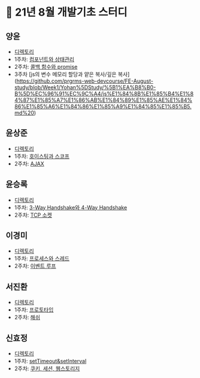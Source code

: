 # 🍫 21년 8월 개발기초 스터디

## 양윤

- [디렉토리](https://github.com/prgrms-web-devcourse/FE-August-study/tree/Week1/Yohan%5DStudy/%5B1%EA%B8%B0-B%5D%EC%96%91%EC%9C%A4)
- 1주차: [컴포넌트와 상태관리](https://github.com/prgrms-web-devcourse/FE-August-study/blob/Week1/Yohan%5DStudy/%5B1%EA%B8%B0-B%5D%EC%96%91%EC%9C%A4/%EC%BB%B4%ED%8F%AC%EB%84%8C%ED%8A%B8%EC%99%80%20%EC%83%81%ED%83%9C%EA%B4%80%EB%A6%AC.md)
- 2주차: [콜백 함수와 promise](https://velog.io/@yooon26/%EC%9E%90%EB%B0%94%EC%8A%A4%ED%81%AC%EB%A6%BD%ED%8A%B8%EC%9D%98-%EB%B9%84%EB%8F%99%EA%B8%B0-%EC%B2%98%EB%A6%AC1-%EC%BD%9C%EB%B0%B1%ED%95%A8%EC%88%98%EC%99%80-Promise%EC%9D%98-%EA%B8%B0%EB%B3%B8-%EC%82%AC%EC%9A%A9%EB%B2%95)
- 3주차 [js의 변수 메모리 할당과 얕은 복사/깊은 복사] (https://github.com/prgrms-web-devcourse/FE-August-study/blob/Week1/Yohan%5DStudy/%5B1%EA%B8%B0-B%5D%EC%96%91%EC%9C%A4/js%E1%84%8B%E1%85%B4%E1%84%87%E1%85%A7%E1%86%AB%E1%84%89%E1%85%AE%E1%84%86%E1%85%A6%E1%84%86%E1%85%A9%E1%84%85%E1%85%B5.md%20)

## 윤상준

- [디렉토리](https://github.com/prgrms-web-devcourse/FE-August-study/tree/Week1/Yohan%5DStudy/%5B1%EA%B8%B0-B%5D%EC%9C%A4%EC%83%81%EC%A4%80)
- 1주차: [호이스팅과 스코프](https://github.com/prgrms-web-devcourse/FE-August-study/blob/Week1/Yohan%5DStudy/%5B1%EA%B8%B0-B%5D%EC%9C%A4%EC%83%81%EC%A4%80/%ED%98%B8%EC%9D%B4%EC%8A%A4%ED%8C%85%20%EA%B3%BC%20%EC%8A%A4%EC%BD%94%ED%94%84%201%EC%A3%BC%EC%B0%A8%EC%8A%A4%ED%84%B0%EB%94%94.md)
- 2주차: [AJAX](https://velog.io/@alajillo/AJAX)

## 윤승록

- [디렉토리](https://github.com/prgrms-web-devcourse/FE-August-study/tree/Week1/Yohan%5DStudy/%5B1%EA%B8%B0-B%5D%EC%9C%A4%EC%8A%B9%EB%A1%9D)
- 1주차: [3-Way Handshake와 4-Way Handshake](https://github.com/prgrms-web-devcourse/FE-August-study/blob/Week1/Yohan%5DStudy/%5B1%EA%B8%B0-B%5D%EC%9C%A4%EC%8A%B9%EB%A1%9D/TCP_3wayHandshake_4wayHandshake.md)
- 2주차: [TCP 소켓](https://github.com/prgrms-web-devcourse/FE-August-study/blob/Week1/Yohan%5DStudy/%5B1%EA%B8%B0-B%5D%EC%9C%A4%EC%8A%B9%EB%A1%9D/TCP_Socket.md)

## 이경미

- [디렉토리](https://github.com/prgrms-web-devcourse/FE-August-study/tree/Week1/Yohan%5DStudy/%5B1%EA%B8%B0-B%5D%20%EC%9D%B4%EA%B2%BD%EB%AF%B8)
- 1주차: [프로세스와 스레드](https://github.com/prgrms-web-devcourse/FE-August-study/blob/Week1/Yohan%5DStudy/%5B1%EA%B8%B0-B%5D%20%EC%9D%B4%EA%B2%BD%EB%AF%B8/%5BOS%5D%ED%94%84%EB%A1%9C%EC%84%B8%EC%8A%A4%EC%99%80%20%EC%8A%A4%EB%A0%88%EB%93%9C.md)
- 2주차: [이벤트 루프](https://github.com/prgrms-web-devcourse/FE-August-study/blob/Week1/Yohan%5DStudy/%5B1%EA%B8%B0-B%5D%20%EC%9D%B4%EA%B2%BD%EB%AF%B8/%5BJS%5D%EC%9D%B4%EB%B2%A4%ED%8A%B8%EB%A3%A8%ED%94%84.md)

## 서진환

- [디렉토리](https://github.com/prgrms-web-devcourse/FE-August-study/tree/Week1/Yohan%5DStudy/%5B1%EA%B8%B0-A%5D%20%EC%84%9C%EC%A7%84%ED%99%98_1%EC%A3%BC%EC%B0%A8%20%EC%8A%A4%ED%84%B0%EB%94%94)
- 1주차: [프로토타입](https://github.com/prgrms-web-devcourse/FE-August-study/blob/Week1/Yohan%5DStudy/%5B1%EA%B8%B0-A%5D%20%EC%84%9C%EC%A7%84%ED%99%98_1%EC%A3%BC%EC%B0%A8%20%EC%8A%A4%ED%84%B0%EB%94%94/%ED%94%84%EB%A1%9C%ED%86%A0%ED%83%80%EC%9E%85.md)
- 2주차: [해쉬](https://github.com/prgrms-web-devcourse/FE-August-study/blob/Week1/Yohan%5DStudy/%5B1%EA%B8%B0-A%5D%20%EC%84%9C%EC%A7%84%ED%99%98/%ED%95%B4%EC%8B%9C.md)

## 신효정

- [디렉토리](https://github.com/prgrms-web-devcourse/FE-August-study/tree/Week1/Yohan%5DStudy/%5B1%EA%B8%B0-A%5D%20%EC%8B%A0%ED%9A%A8%EC%A0%95)
- 1주차: [setTimeout&setInterval](https://github.com/prgrms-web-devcourse/FE-August-study/blob/Week1/Yohan%5DStudy/%5B1%EA%B8%B0-A%5D%20%EC%8B%A0%ED%9A%A8%EC%A0%95/setTimeout%26setInterval.md)
- 2주차: [쿠키, 세션, 웹스토리지](https://github.com/prgrms-web-devcourse/FE-August-study/blob/Week1/Yohan%5DStudy/%5B1%EA%B8%B0-A%5D%20%EC%8B%A0%ED%9A%A8%EC%A0%95/%EC%BF%A0%ED%82%A4%2C%EC%84%B8%EC%85%98%2C%20%EC%9B%B9%EC%8A%A4%ED%86%A0%EB%A6%AC%EC%A7%80.md)
